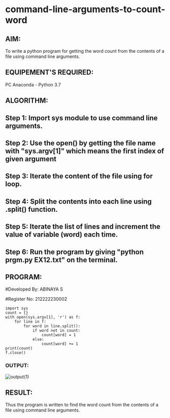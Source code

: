 # command-line-arguments-to-count-word
## AIM:
To write a python program for getting the word count from the contents of a file using command line arguments.
## EQUIPEMENT'S REQUIRED: 
PC
Anaconda - Python 3.7
## ALGORITHM: 
## Step 1: Import sys module to use command line arguments.
## Step 2: Use the open() by getting the file name with "sys.argv[1]" which means the first index of given argument
## Step 3: Iterate the content of the file using for loop.
## Step 4: Split the contents into each line using .split() function.
## Step 5: Iterate the list of lines and increment the value of variable (word) each time.
## Step 6: Run the program by giving "python prgm.py EX12.txt" on the terminal.


## PROGRAM:
#Developed By: ABINAYA S

#Register No: 212222230002
```
import sys
count = {}
with open(sys.argv[1], 'r') as f:
    for line in f:
        for word in line.split():
            if word not in count:
                count[word] = 1
            else:
                count[word] += 1
print(count)
f.close()
```
### OUTPUT:
![output(1)](https://github.com/abinayasangeetha/command-line-arguments-to-count-word/assets/119393675/67a702f9-dc0d-45b9-91e4-2ab5500aaffb)



## RESULT:
Thus the program is written to find the word count from the contents of a file using command line arguments.
